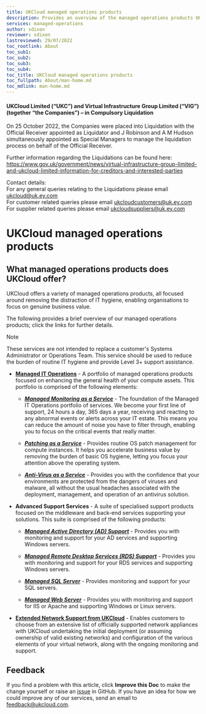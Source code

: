 ```yaml
---
title: UKCloud managed operations products
description: Provides an overview of the managed operations products UKCloud provides
services: managed-operations
author: sdixon
reviewer: sdixon
lastreviewed: 29/07/2022
toc_rootlink: About
toc_sub1: 
toc_sub2:
toc_sub3:
toc_sub4:
toc_title: UKCloud managed operations products
toc_fullpath: About/man-home.md
toc_mdlink: man-home.md
---
```


#### UKCloud Limited (“UKC”) and Virtual Infrastructure Group Limited (“VIG”) (together “the Companies”) – in Compulsory Liquidation

On 25 October 2022, the Companies were placed into Liquidation with the Official Receiver appointed as Liquidator and J Robinson and A M Hudson simultaneously appointed as Special Managers to manage the liquidation process on behalf of the Official Receiver.

Further information regarding the Liquidations can be found here: <https://www.gov.uk/government/news/virtual-infrastructure-group-limited-and-ukcloud-limited-information-for-creditors-and-interested-parties>

Contact details:<br>
For any general queries relating to the Liquidations please email <ukcloud@uk.ey.com><br>
For customer related queries please email <ukcloudcustomers@uk.ey.com><br>
For supplier related queries please email <ukcloudsuppliers@uk.ey.com>

# UKCloud managed operations products

## What managed operations products does UKCloud offer?

UKCloud offers a variety of managed operations products, all focused around removing the distraction of IT hygiene, enabling organisations to focus on genuine business value.

The following provides a brief overview of our managed operations products; click the links for further details.

> [!NOTE]
> These services are not intended to replace a customer's Systems Administrator or Operations Team. This service should be used to reduce the burden of routine IT hygiene and provide Level 3+ support assistance.

- [**Managed IT Operations**](https://ukcloud.com/app/uploads/2022/08/ukc-svc-251-managed-it-operations-service-definition-13.0.pdf) - A portfolio of managed operations products focused on enhancing the general health of your compute assets. This portfolio is comprised of the following elements:
  
  - [**_Managed Monitoring as a Service_**](man-sco-monitoring.md) - The foundation of the Managed IT Operations portfolio of services. We become your first line of support, 24 hours a day, 365 days a year, receiving and reacting to any abnormal events or alerts across your IT estate. This means you can reduce the amount of noise you have to filter through, enabling you to focus on the critical events that really matter.

  - [**_Patching as a Service_**](man-sco-patching.md) - Provides routine OS patch management for compute instances. It helps you accelerate business value by removing the burden of basic OS hygiene, letting you focus your attention above the operating system.

  - [**_Anti-Virus as a Service_**](man-sco-antivirus.md) - Provides you with the confidence that your environments are protected from the dangers of viruses and malware, all without the usual headaches associated with the deployment, management, and operation of an antivirus solution.

- **Advanced Support Services** - A suite of specialised support products focused on the middleware and back-end services supporting your solutions. This suite is comprised of the following products:

  - [**_Managed Active Directory (AD) Support_**](https://ukcloud.com/app/uploads/2022/08/ukc-svc-253-managed-active-directory-support-service-definition-13.0.pdf) - Provides you with monitoring and support for your AD services and supporting Windows servers.

  - [**_Managed Remote Desktop Services (RDS) Support_**](https://ukcloud.com/app/uploads/2022/08/ukc-svc-254-managed-rds-support-service-definition-13.0.pdf) - Provides you with monitoring and support for your RDS services and supporting Windows servers.

  - [**_Managed SQL Server_**](https://ukcloud.com/app/uploads/2022/08/ukc-svc-252-managed-sql-server-service-definition-13.0.pdf) - Provides monitoring and support for your SQL servers.

  - [**_Managed Web Server_**](https://ukcloud.com/app/uploads/2022/08/ukc-svc-255-managed-web-server-service-definition-13.0.pdf) - Provides you with monitoring and support for IIS or Apache and supporting Windows or Linux servers.

- [**Extended Network Support from UKCloud**](https://ukcloud.com/app/uploads/2022/08/ukc-svc-248-extended-network-support-from-ukcloud-service-definition-13.0.pdf) - Enables customers to choose from an extensive list of officially supported network appliances with UKCloud undertaking the initial deployment (or assuming ownership of valid existing networks) and configuration of the various elements of your virtual network, along with the ongoing monitoring and support.

## Feedback

If you find a problem with this article, click **Improve this Doc** to make the change yourself or raise an [issue](https://github.com/UKCloud/documentation/issues) in GitHub. If you have an idea for how we could improve any of our services, send an email to <feedback@ukcloud.com>.
